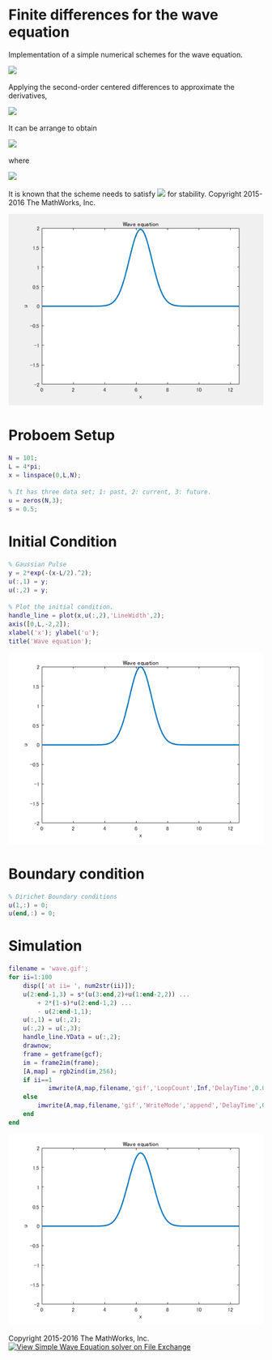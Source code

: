 # Finite differences for the wave equation


Implementation of a simple numerical schemes for the wave equation.



<img src="https://latex.codecogs.com/gif.latex?\frac{\partial^2&space;u}{\partial&space;t^2&space;}=c^2&space;\frac{\partial^2&space;u}{\partial&space;x^2&space;}."/>



Applying the second-order centered differences to approximate the derivatives,



<img src="https://latex.codecogs.com/gif.latex?\frac{u_j^{n+1}&space;-2u_j^n&space;+u_j^{n-1}&space;}{\Delta&space;t^2&space;}=c^2&space;\frac{u_{j+1}^n&space;-2u_j^n&space;+u_{j-1}^n&space;}{\Delta&space;x^2&space;}."/>



It can be arrange to obtain



<img src="https://latex.codecogs.com/gif.latex?u_j^{n+1}&space;=s(u_{j+1}^n&space;+u_{j-1}^n&space;)+2(1-s)u_j^n&space;-u_j^{n-1}&space;,"/>



where



<img src="https://latex.codecogs.com/gif.latex?s=c^2&space;\frac{\Delta&space;t^2&space;}{\Delta&space;x^2&space;}."/>



It is known that the scheme needs to satisfy  <img src="https://latex.codecogs.com/gif.latex?\inline&space;s\le&space;1"/> for stability. Copyright 2015-2016 The MathWorks, Inc.




![image_0.png](SimpleWaveEquation_images/image_0.png)


# Proboem Setup
```matlab
N = 101;
L = 4*pi;
x = linspace(0,L,N);

% It has three data set; 1: past, 2: current, 3: future.
u = zeros(N,3);
s = 0.5;
```
# Initial Condition
```matlab
% Gaussian Pulse
y = 2*exp(-(x-L/2).^2);
u(:,1) = y;
u(:,2) = y;

% Plot the initial condition.
handle_line = plot(x,u(:,2),'LineWidth',2);
axis([0,L,-2,2]);
xlabel('x'); ylabel('u');
title('Wave equation');
```

![figure_0.png](SimpleWaveEquation_images/figure_0.png)

# Boundary condition
```matlab
% Dirichet Boundary conditions
u(1,:) = 0;
u(end,:) = 0;
```
# Simulation
```matlab
filename = 'wave.gif';
for ii=1:100
    disp(['at ii= ', num2str(ii)]);
    u(2:end-1,3) = s*(u(3:end,2)+u(1:end-2,2)) ...
        + 2*(1-s)*u(2:end-1,2) ...
        - u(2:end-1,1);
    u(:,1) = u(:,2);
    u(:,2) = u(:,3);
    handle_line.YData = u(:,2);
    drawnow;
    frame = getframe(gcf);
    im = frame2im(frame);
    [A,map] = rgb2ind(im,256);
    if ii==1
           imwrite(A,map,filename,'gif','LoopCount',Inf,'DelayTime',0.05);
    else
        imwrite(A,map,filename,'gif','WriteMode','append','DelayTime',0.05);
    end
end
```

![figure_1.png](SimpleWaveEquation_images/figure_1.png)

Copyright 2015-2016 The MathWorks, Inc.
[![View Simple Wave Equation solver on File Exchange](https://www.mathworks.com/matlabcentral/images/matlab-file-exchange.svg)](https://jp.mathworks.com/matlabcentral/fileexchange/59915-simple-wave-equation-solver)

